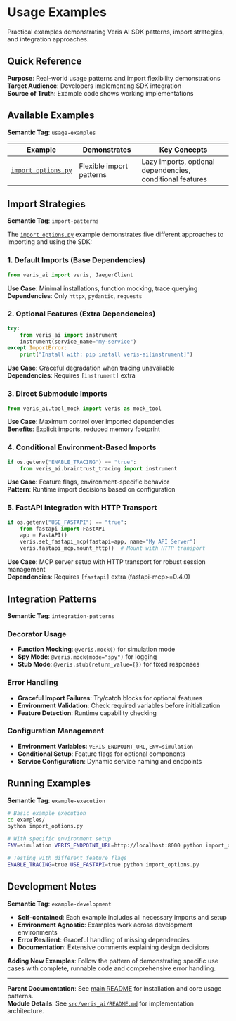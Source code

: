 # Usage Examples

Practical examples demonstrating Veris AI SDK patterns, import strategies, and integration approaches.

## Quick Reference

**Purpose**: Real-world usage patterns and import flexibility demonstrations  
**Target Audience**: Developers implementing SDK integration  
**Source of Truth**: Example code shows working implementations

## Available Examples

**Semantic Tag**: `usage-examples`

| Example | Demonstrates | Key Concepts |
|---------|--------------|--------------|
| [`import_options.py`](import_options.py) | Flexible import patterns | Lazy imports, optional dependencies, conditional features |

## Import Strategies

**Semantic Tag**: `import-patterns`

The [`import_options.py`](import_options.py) example demonstrates five different approaches to importing and using the SDK:

### 1. Default Imports (Base Dependencies)
```python
from veris_ai import veris, JaegerClient
```
**Use Case**: Minimal installations, function mocking, trace querying  
**Dependencies**: Only `httpx`, `pydantic`, `requests`

### 2. Optional Features (Extra Dependencies)
```python
try:
    from veris_ai import instrument
    instrument(service_name="my-service")
except ImportError:
    print("Install with: pip install veris-ai[instrument]")
```
**Use Case**: Graceful degradation when tracing unavailable  
**Dependencies**: Requires `[instrument]` extra

### 3. Direct Submodule Imports
```python
from veris_ai.tool_mock import veris as mock_tool
```
**Use Case**: Maximum control over imported dependencies  
**Benefits**: Explicit imports, reduced memory footprint

### 4. Conditional Environment-Based Imports
```python
if os.getenv("ENABLE_TRACING") == "true":
    from veris_ai.braintrust_tracing import instrument
```
**Use Case**: Feature flags, environment-specific behavior  
**Pattern**: Runtime import decisions based on configuration

### 5. FastAPI Integration with HTTP Transport
```python
if os.getenv("USE_FASTAPI") == "true":
    from fastapi import FastAPI
    app = FastAPI()
    veris.set_fastapi_mcp(fastapi=app, name="My API Server")
    veris.fastapi_mcp.mount_http()  # Mount with HTTP transport
```
**Use Case**: MCP server setup with HTTP transport for robust session management  
**Dependencies**: Requires `[fastapi]` extra (fastapi-mcp>=0.4.0)

## Integration Patterns

**Semantic Tag**: `integration-patterns`

### Decorator Usage
- **Function Mocking**: `@veris.mock()` for simulation mode
- **Spy Mode**: `@veris.mock(mode="spy")` for logging
- **Stub Mode**: `@veris.stub(return_value={})` for fixed responses

### Error Handling
- **Graceful Import Failures**: Try/catch blocks for optional features
- **Environment Validation**: Check required variables before initialization
- **Feature Detection**: Runtime capability checking

### Configuration Management  
- **Environment Variables**: `VERIS_ENDPOINT_URL`, `ENV=simulation`
- **Conditional Setup**: Feature flags for optional components
- **Service Configuration**: Dynamic service naming and endpoints

## Running Examples

**Semantic Tag**: `example-execution`

```bash
# Basic example execution
cd examples/
python import_options.py

# With specific environment setup
ENV=simulation VERIS_ENDPOINT_URL=http://localhost:8000 python import_options.py

# Testing with different feature flags
ENABLE_TRACING=true USE_FASTAPI=true python import_options.py
```

## Development Notes

**Semantic Tag**: `example-development`

- **Self-contained**: Each example includes all necessary imports and setup
- **Environment Agnostic**: Examples work across development environments
- **Error Resilient**: Graceful handling of missing dependencies
- **Documentation**: Extensive comments explaining design decisions

**Adding New Examples**: Follow the pattern of demonstrating specific use cases with complete, runnable code and comprehensive error handling.

---

**Parent Documentation**: See [main README](../README.md) for installation and core usage patterns.  
**Module Details**: See [`src/veris_ai/README.md`](../src/veris_ai/README.md) for implementation architecture.